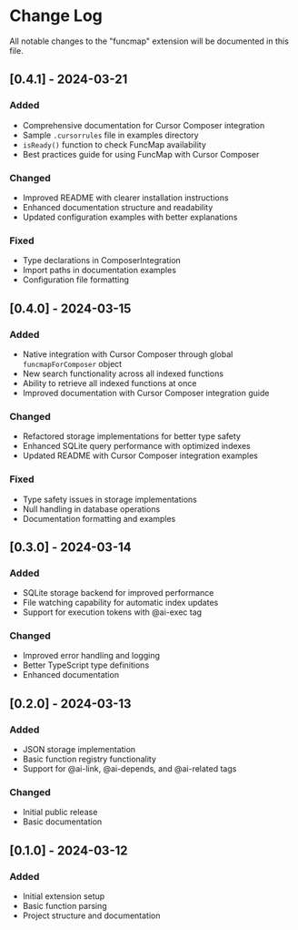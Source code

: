 # Change Log

All notable changes to the "funcmap" extension will be documented in this file.

## [0.4.1] - 2024-03-21

### Added
- Comprehensive documentation for Cursor Composer integration
- Sample `.cursorrules` file in examples directory
- `isReady()` function to check FuncMap availability
- Best practices guide for using FuncMap with Cursor Composer

### Changed
- Improved README with clearer installation instructions
- Enhanced documentation structure and readability
- Updated configuration examples with better explanations

### Fixed
- Type declarations in ComposerIntegration
- Import paths in documentation examples
- Configuration file formatting

## [0.4.0] - 2024-03-15

### Added
- Native integration with Cursor Composer through global `funcmapForComposer` object
- New search functionality across all indexed functions
- Ability to retrieve all indexed functions at once
- Improved documentation with Cursor Composer integration guide

### Changed
- Refactored storage implementations for better type safety
- Enhanced SQLite query performance with optimized indexes
- Updated README with Cursor Composer integration examples

### Fixed
- Type safety issues in storage implementations
- Null handling in database operations
- Documentation formatting and examples

## [0.3.0] - 2024-03-14

### Added
- SQLite storage backend for improved performance
- File watching capability for automatic index updates
- Support for execution tokens with @ai-exec tag

### Changed
- Improved error handling and logging
- Better TypeScript type definitions
- Enhanced documentation

## [0.2.0] - 2024-03-13

### Added
- JSON storage implementation
- Basic function registry functionality
- Support for @ai-link, @ai-depends, and @ai-related tags

### Changed
- Initial public release
- Basic documentation

## [0.1.0] - 2024-03-12

### Added
- Initial extension setup
- Basic function parsing
- Project structure and documentation 